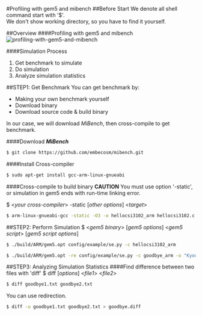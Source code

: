 #Profiling with gem5 and mibench
##Before Start
We denote all shell command start with '$'. <br />
We don't show working directory, so you have to find it yourself.

##Overview
####Profiling with gem5 and mibench
![profiling-with-gem5-and-mibench](http://dclab.yonsei.ac.kr/csi3102/profiling_with_gem5_and_mibench.png)

####Simulation Process
1. Get benchmark to simulate
2. Do simulation
3. Analyze simulation statistics

##STEP1: Get Benchmark
You can get benchmark by:
- Making your own benchmark yourself
- Download binary
- Download source code & build binary

In our case, we will download _MiBench_, then cross-compile to get benchmark.

####Download ___MiBench___
```sh
$ git clone https://github.com/embecosm/mibench.git
```

####Install Cross-compiler
```sh
$ sudo apt-get install gcc-arm-linux-gnueabi
```

####Cross-compile to build binary
**CAUTION** You must use option '-static', or simulation in gem5 ends with run-time linking error. <br />

$ <_your cross-compiler_> -static [_other options_] <_target_>

```sh
$ arm-linux-gnueabi-gcc -static -O3 -o hellocsi3102_arm hellocsi3102.c 
```
##STEP2: Perform Simulation
$ <_gem5 binary_> [_gem5 options_] <_gem5 script_> [_gem5 script options_]
```sh
$ ./build/ARM/gem5.opt config/example/se.py -c hellocsi3102_arm
```

```sh
$ ./build/ARM/gem5.opt -re config/example/se.py -c goodbye_arm -o "Kyoungwoo Jongho CSI3102"
```


##STEP3: Analyzing Simulation Statistics
####Find difference between two files with 'diff'
$ diff [_options_] <_file1_> <_file2_>

```sh
$ diff goodbye1.txt goodbye2.txt
```

You can use redirection.
```sh
$ diff -u goodbye1.txt goodbye2.txt > goodbye.diff
```
